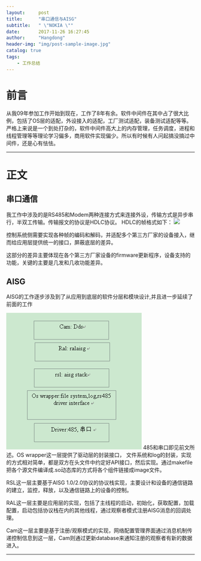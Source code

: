 ```yaml
---
layout:     post
title:      "串口通信与AISG"
subtitle:   " \"NOKIA \""
date:       2017-11-26 16:27:45 
author:     "Hangdong"
header-img: "img/post-sample-image.jpg"
catalog: true
tags:
    - 工作总结
---
```


# 前言 #
从我09年参加工作开始到现在，工作了8年有余。软件中间件在其中占了很大比例，包括了OS层的适配，外设接入的适配，工厂测试适配，装备测试适配等等。严格上来说是一个到处打杂的，软件中间件高大上的内存管理，任务调度，进程和线程管理等等理论学习偏多，商用软件实现偏少。所以有时候有人问起搞没搞过中间件，还是心有怯怯。

---

# 正文 #
## 串口通信 ##
我工作中涉及的是RS485和Modem两种连接方式来连接外设，传输方式是异步串行，半双工传输。传输报文的协议是HDLC协议。
HDLC的帧格式如下：
![](https://baike.baidu.com/pic/HDLC/1609387/0/389aa8fde3a1c62c08244d26?fr=lemma&ct=single#aid=0&pic=389aa8fde3a1c62c08244d26)

控制系统侧需要实现各种帧的编码和解码，并适配多个第三方厂家的设备接入，继而给应用层提供统一的接口，屏蔽底层的差异。

这部分的差异主要体现在各个第三方厂家设备的firmware更新程序，设备支持的功能，关键的主要是几发和几收功能差异。

## AISG ##
AISG的工作逐步涉及到了从应用到底层的软件分层和模块设计,并且进一步延续了前面的工作

![](/img/in-post/post-aisg/aisg.png)
485和串口即见前文所述。OS wrapper这一层提供了驱动层的封装接口，
文件系统和log的封装，实现的方式相对简单，都是双方在头文件中约定好API接口，然后实现。通过makefile把各个源文件编译成.so动态库的方式将各个组件链接成image文件。

RSL这一层主要基于AISG 1.0/2.0协议的协议栈实现，主要设计和设备的通信链路的建立，监控，释放，以及通信链路上的设备的控制。

RAL这一层主要是应用层的实现，包括了主线程的启动，初始化，获取配置，加载配置，启动包括协议栈在内的其他线程，通过观察者模式注册AISG消息的回调处理。

Cam这一层主要是基于注册/观察模式的实现，网络配置管理界面通过消息机制传递控制信息到这一层，Cam则通过更新database来通知注册的观察者有新的数据进入。

---



